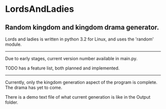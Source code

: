 LordsAndLadies
==============
Random kingdom and kingdom drama generator.
----------

Lords and ladies is written in python 3.2 for Linux, and uses the 'random' module.

----------

Due to early stages, current version number available in main.py.

TODO has a feature list, both planned and implemented.

----------

Currently, only the kingdom generation aspect of the program is complete. The drama has yet to come.

There is a demo text file of what current generation is like in the Output folder. 
